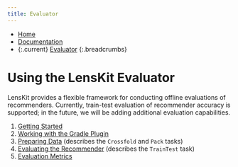 ```yaml
---
title: Evaluator
---
```


- [Home](/)
- [Documentation](/documentation/)
- {:.current} [Evaluator](/evaluator)
{:.breadcrumbs}

# Using the LensKit Evaluator

LensKit provides a flexible framework for conducting offline evaluations of
recommenders. Currently, train-test evaluation of recommender accuracy is supported;
in the future, we will be adding additional evaluation capabilities.

1.  [Getting Started](quickstart)
2.  [Working with the Gradle Plugin](gradle)
3.  [Preparing Data](data) (describes the `Crossfold` and `Pack` tasks)
4.  [Evaluating the Recommender](train-test) (describes the `TrainTest` task)
5.  [Evaluation Metrics](metrics)

